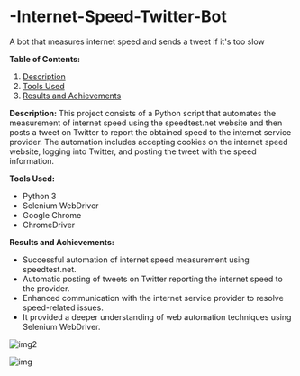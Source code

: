 # -Internet-Speed-Twitter-Bot
A bot that measures internet speed and sends a tweet if it's too slow


**Table of Contents:**
1. [Description](#Description)
2. [Tools Used](#tools-used)
3. [Results and Achievements](#results-and-achievements)



**Description:**
This project consists of a Python script that automates the measurement of internet speed using the speedtest.net website and then posts a tweet on Twitter to report the obtained speed to the internet service provider. The automation includes accepting cookies on the internet speed website, logging into Twitter, and posting the tweet with the speed information.


**Tools Used:**
- Python 3
- Selenium WebDriver
- Google Chrome
- ChromeDriver

**Results and Achievements:**
- Successful automation of internet speed measurement using speedtest.net.
- Automatic posting of tweets on Twitter reporting the internet speed to the provider.
- Enhanced communication with the internet service provider to resolve speed-related issues.
- It provided a deeper understanding of web automation techniques using Selenium WebDriver.



![img2](https://github.com/bardack134/-Internet-Speed-Twitter-Bot/assets/142977989/3d7ce666-54fc-4b26-8a81-9ae3f2bfe98f)

![img](https://github.com/bardack134/-Internet-Speed-Twitter-Bot/assets/142977989/3f8e1471-4d31-4242-9254-8ce283d0702c)
